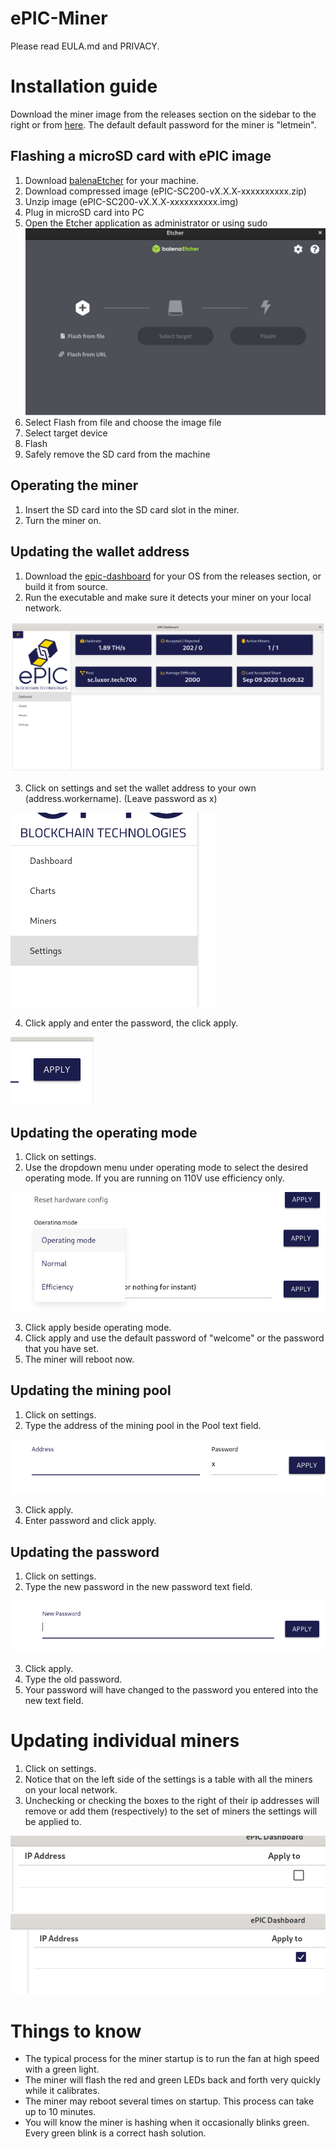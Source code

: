 # ePIC-Miner

Please read EULA.md and PRIVACY.

# Installation guide

Download the miner image from the releases section on the sidebar to the right or from [here](https://github.com/epicblockchain/epic-miner/releases/tag/1.0.0).
The default default password for the miner is "letmein".

## Flashing a microSD card with ePIC image

1. Download [balenaEtcher](https://www.balena.io/etcher/) for your machine.
2. Download compressed image (ePIC-SC200-vX.X.X-xxxxxxxxxx.zip)
3. Unzip image (ePIC-SC200-vX.X.X-xxxxxxxxxx.img)
4. Plug in microSD card into PC
5. Open the Etcher application as administrator or using sudo
![image of etcher application](images/balena.png)
6. Select Flash from file and choose the image file
7. Select target device
8. Flash
9. Safely remove the SD card from the machine

## Operating the miner

1. Insert the SD card into the SD card slot in the miner.
2. Turn the miner on.

## Updating the wallet address

1. Download the [epic-dashboard](https://github.com/epicblockchain/epic-dashboard) for your OS from the releases section, or build it from source.
2. Run the executable and make sure it detects your miner on your local network.

![image of dashboard](images/dashboard.png)

3. Click on settings and set the wallet address to your own (address.workername). (Leave password as x)

![clicking on settings](images/click_settings.png)

4. Click apply and enter the password, the click apply.

![apply](images/apply.png)

## Updating the operating mode

1. Click on settings.
2. Use the dropdown menu under operating mode to select the desired operating mode. If you are running on 110V use efficiency only.

![select operating mode](images/operatingmode.png)

3. Click apply beside operating mode.
4. Click apply and use the default password of "welcome" or the password that you have set.
5. The miner will reboot now.

## Updating the mining pool
1. Click on settings.
2. Type the address of the mining pool in the Pool text field.

![update address](images/address.png)

3. Click apply.
4. Enter password and click apply.

## Updating the password

1. Click on settings.
2. Type the new password in the new password text field.

![new password](images/newpassword.png)

3. Click apply.
4. Type the old password.
5. Your password will have changed to the password you entered into the new text field.

# Updating individual miners

1. Click on settings.
2. Notice that on the left side of the settings is a table with all the miners on your local network.
3. Unchecking or checking the boxes to the right of their ip addresses will remove or add them (respectively) to the set of miners the settings will be applied to.

![deselect](images/unselect.png)
![select](images/select.png)

# Things to know

* The typical process for the miner startup is to run the fan at high speed with a green light.
* The miner will flash the red and green LEDs back and forth very quickly while it calibrates.
* The miner may reboot several times on startup. This process can take up to 10 minutes.
* You will know the miner is hashing when it occasionally blinks green. Every green blink is a correct hash solution.
